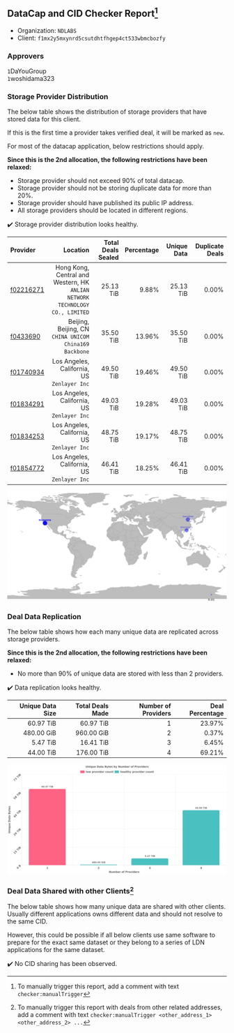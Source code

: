## DataCap and CID Checker Report[^1]
 - Organization: `NDLABS`
 - Client: `f1mx2y5mxynrd5csutdhtfhgep4ct533wbmcbozfy`
### Approvers
`1`DaYouGroup<br/>`1`woshidama323

### Storage Provider Distribution
The below table shows the distribution of storage providers that have stored data for this client.

If this is the first time a provider takes verified deal, it will be marked as `new`.

For most of the datacap application, below restrictions should apply.

**Since this is the 2nd allocation, the following restrictions have been relaxed:**
 - Storage provider should not exceed 90% of total datacap.
 - Storage provider should not be storing duplicate data for more than 20%.
 - Storage provider should have published its public IP address.
 - All storage providers should be located in different regions.

✔️ Storage provider distribution looks healthy.

| Provider                                              |                                                                        Location | Total Deals Sealed | Percentage | Unique Data | Duplicate Deals |
| :---------------------------------------------------- | ------------------------------------------------------------------------------: | -----------------: | ---------: | ----------: | --------------: |
| [f02216271](https://filfox.info/en/address/f02216271) | Hong Kong, Central and Western, HK<br/>`ANLIAN NETWORK TECHNOLOGY CO., LIMITED` |          25.13 TiB |      9.88% |   25.13 TiB |           0.00% |
| [f0433690](https://filfox.info/en/address/f0433690)   |                       Beijing, Beijing, CN<br/>`CHINA UNICOM China169 Backbone` |          35.50 TiB |     13.96% |   35.50 TiB |           0.00% |
| [f01740934](https://filfox.info/en/address/f01740934) |                                  Los Angeles, California, US<br/>`Zenlayer Inc` |          49.50 TiB |     19.46% |   49.50 TiB |           0.00% |
| [f01834291](https://filfox.info/en/address/f01834291) |                                  Los Angeles, California, US<br/>`Zenlayer Inc` |          49.03 TiB |     19.28% |   49.03 TiB |           0.00% |
| [f01834253](https://filfox.info/en/address/f01834253) |                                  Los Angeles, California, US<br/>`Zenlayer Inc` |          48.75 TiB |     19.17% |   48.75 TiB |           0.00% |
| [f01854772](https://filfox.info/en/address/f01854772) |                                  Los Angeles, California, US<br/>`Zenlayer Inc` |          46.41 TiB |     18.25% |   46.41 TiB |           0.00% |

<img src="https://raw.githubusercontent.com/data-preservation-programs/filplus-checker-assets/main/filecoin-project/filecoin-plus-large-datasets/issues/2055/1688091956179.png"/>

### Deal Data Replication
The below table shows how each many unique data are replicated across storage providers.


**Since this is the 2nd allocation, the following restrictions have been relaxed:**
- No more than 90% of unique data are stored with less than 2 providers.

✔️ Data replication looks healthy.

| Unique Data Size | Total Deals Made | Number of Providers | Deal Percentage |
| ---------------: | ---------------: | ------------------: | --------------: |
|        60.97 TiB |        60.97 TiB |                   1 |          23.97% |
|       480.00 GiB |       960.00 GiB |                   2 |           0.37% |
|         5.47 TiB |        16.41 TiB |                   3 |           6.45% |
|        44.00 TiB |       176.00 TiB |                   4 |          69.21% |

<img src="https://raw.githubusercontent.com/data-preservation-programs/filplus-checker-assets/main/filecoin-project/filecoin-plus-large-datasets/issues/2055/1688091957105.png"/>

### Deal Data Shared with other Clients[^3]
The below table shows how many unique data are shared with other clients.
Usually different applications owns different data and should not resolve to the same CID.

However, this could be possible if all below clients use same software to prepare for the exact same dataset or they belong to a series of LDN applications for the same dataset.

✔️ No CID sharing has been observed.

[^1]: To manually trigger this report, add a comment with text `checker:manualTrigger`

[^2]: Deals from those addresses are combined into this report as they are specified with `checker:manualTrigger`

[^3]: To manually trigger this report with deals from other related addresses, add a comment with text `checker:manualTrigger <other_address_1> <other_address_2> ...`
